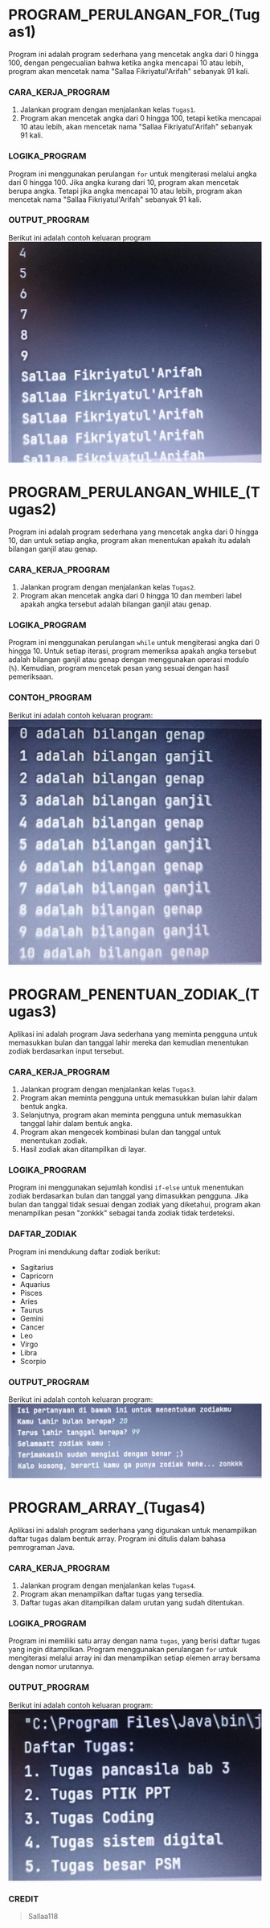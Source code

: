# PROGRAM_PERULANGAN_FOR_(Tugas1)
Program ini adalah program sederhana yang mencetak angka dari 0 hingga 100, dengan pengecualian bahwa ketika angka mencapai 10 atau lebih, program akan mencetak nama "Sallaa Fikriyatul'Arifah" sebanyak 91 kali.

### CARA_KERJA_PROGRAM
1. Jalankan program dengan menjalankan kelas `Tugas1`.
2. Program akan mencetak angka dari 0 hingga 100, tetapi ketika mencapai 10 atau lebih, akan mencetak nama "Sallaa Fikriyatul'Arifah" sebanyak 91 kali.

### LOGIKA_PROGRAM
Program ini menggunakan perulangan `for` untuk mengiterasi melalui angka dari 0 hingga 100. Jika angka kurang dari 10, program akan mencetak berupa angka. Tetapi jika angka mencapai 10 atau lebih, program akan mencetak nama "Sallaa Fikriyatul'Arifah" sebanyak 91 kali.

### OUTPUT_PROGRAM
Berikut ini adalah contoh keluaran program
![Output Tugas1](https://github.com/Sallaa118/Coding-Task/blob/master/Output/WhatsApp%20Image%202023-11-03%20at%2020.46.09.jpeg?raw=true)

# PROGRAM_PERULANGAN_WHILE_(Tugas2)
Program ini adalah program sederhana yang mencetak angka dari 0 hingga 10, dan untuk setiap angka, program akan menentukan apakah itu adalah bilangan ganjil atau genap.

### CARA_KERJA_PROGRAM
1. Jalankan program dengan menjalankan kelas `Tugas2`.
2. Program akan mencetak angka dari 0 hingga 10 dan memberi label apakah angka tersebut adalah bilangan ganjil atau genap.

### LOGIKA_PROGRAM
Program ini menggunakan perulangan `while` untuk mengiterasi angka dari 0 hingga 10. Untuk setiap iterasi, program memeriksa apakah angka tersebut adalah bilangan ganjil atau genap dengan menggunakan operasi modulo (`%`). Kemudian, program mencetak pesan yang sesuai dengan hasil pemeriksaan.

### CONTOH_PROGRAM
Berikut ini adalah contoh keluaran program:
![Output Tugas2](https://github.com/Sallaa118/Coding-Task/blob/master/Output/WhatsApp%20Image%202023-11-03%20at%2020.32.23.jpeg?raw=true)

# PROGRAM_PENENTUAN_ZODIAK_(Tugas3)
Aplikasi ini adalah program Java sederhana yang meminta pengguna untuk memasukkan bulan dan tanggal lahir mereka dan kemudian menentukan zodiak berdasarkan input tersebut.

### CARA_KERJA_PROGRAM
1. Jalankan program dengan menjalankan kelas `Tugas3`.
2. Program akan meminta pengguna untuk memasukkan bulan lahir dalam bentuk angka.
3. Selanjutnya, program akan meminta pengguna untuk memasukkan tanggal lahir dalam bentuk angka.
4. Program akan mengecek kombinasi bulan dan tanggal untuk menentukan zodiak.
5. Hasil zodiak akan ditampilkan di layar.

### LOGIKA_PROGRAM
Program ini menggunakan sejumlah kondisi `if-else` untuk menentukan zodiak berdasarkan bulan dan tanggal yang dimasukkan pengguna. Jika bulan dan tanggal tidak sesuai dengan zodiak yang diketahui, program akan menampilkan pesan "zonkkk" sebagai tanda zodiak tidak terdeteksi.

### DAFTAR_ZODIAK
Program ini mendukung daftar zodiak berikut:
- Sagitarius
- Capricorn
- Aquarius
- Pisces
- Aries
- Taurus
- Gemini
- Cancer
- Leo
- Virgo
- Libra
- Scorpio

### OUTPUT_PROGRAM
Berikut ini adalah contoh keluaran program:
![Output Tugas3](https://github.com/Sallaa118/Coding-Task/blob/master/Output/WhatsApp%20Image%202023-11-03%20at%2020.22.19.jpeg?raw=true)

# PROGRAM_ARRAY_(Tugas4)
Aplikasi ini adalah program sederhana yang digunakan untuk menampilkan daftar tugas dalam bentuk array. Program ini ditulis dalam bahasa pemrograman Java.

### CARA_KERJA_PROGRAM
1. Jalankan program dengan menjalankan kelas `Tugas4`.
2. Program akan menampilkan daftar tugas yang tersedia.
3. Daftar tugas akan ditampilkan dalam urutan yang sudah ditentukan.

### LOGIKA_PROGRAM
Program ini memiliki satu array dengan nama `tugas`, yang berisi daftar tugas yang ingin ditampilkan. Program menggunakan perulangan `for` untuk mengiterasi melalui array ini dan menampilkan setiap elemen array bersama dengan nomor urutannya.

### OUTPUT_PROGRAM
Berikut ini adalah contoh keluaran program:
![output Tugas4](https://github.com/Sallaa118/Coding-Task/blob/master/Output/WhatsApp%20Image%202023-11-03%20at%2020.16.31.jpeg?raw=true)

### CREDIT
> Sallaa118
